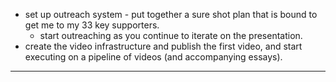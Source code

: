 - set up outreach system - put together a sure shot plan that is bound to get me to my 33 key supporters.
	- start outreaching as you continue to iterate on the presentation.
- create the video infrastructure and publish the first video, and start executing on a pipeline of videos (and accompanying essays).

---

